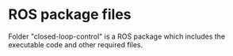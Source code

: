 # ROS package files

Folder "closed-loop-control" is a ROS package which includes the executable code and other required files.

